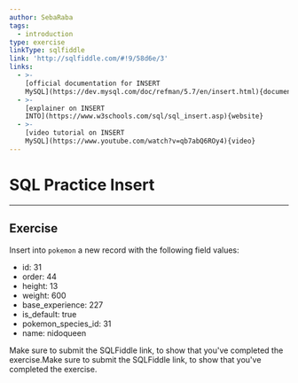 ```yaml
---
author: SebaRaba
tags:
  - introduction
type: exercise
linkType: sqlfiddle
link: 'http://sqlfiddle.com/#!9/58d6e/3'
links:
  - >-
    [official documentation for INSERT
    MySQL](https://dev.mysql.com/doc/refman/5.7/en/insert.html){documentation}
  - >-
    [explainer on INSERT
    INTO](https://www.w3schools.com/sql/sql_insert.asp){website}
  - >-
    [video tutorial on INSERT
    MySQL](https://www.youtube.com/watch?v=qb7abQ6ROy4){video}
---
```


# SQL Practice Insert


---

## Exercise

Insert into `pokemon` a new record with the following field values:

* id:  31
* order:  44
* height: 13
* weight: 600
* base_experience: 227
* is_default: true
* pokemon_species_id: 31
* name: nidoqueen

Make sure to submit the SQLFiddle link, to show that you've completed the exercise.Make sure to submit the SQLFiddle link, to show that you've completed the exercise.
 
